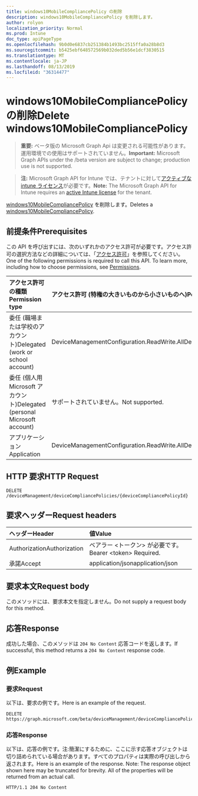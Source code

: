 ```yaml
---
title: windows10MobileCompliancePolicy の削除
description: windows10MobileCompliancePolicy を削除します。
author: rolyon
localization_priority: Normal
ms.prod: Intune
doc_type: apiPageType
ms.openlocfilehash: 9b0d0e6837cb251384b1493bc2515ffa0a28b8d3
ms.sourcegitcommit: b5425ebf648572569b032ded5b56e1dcf3830515
ms.translationtype: MT
ms.contentlocale: ja-JP
ms.lasthandoff: 08/13/2019
ms.locfileid: "36314477"
---
```

# <a name="delete-windows10mobilecompliancepolicy"></a><span data-ttu-id="04840-103">windows10MobileCompliancePolicy の削除</span><span class="sxs-lookup"><span data-stu-id="04840-103">Delete windows10MobileCompliancePolicy</span></span>

> <span data-ttu-id="04840-104">**重要:** ベータ版の Microsoft Graph Api は変更される可能性があります。運用環境での使用はサポートされていません。</span><span class="sxs-lookup"><span data-stu-id="04840-104">**Important:** Microsoft Graph APIs under the /beta version are subject to change; production use is not supported.</span></span>

> <span data-ttu-id="04840-105">**注:** Microsoft Graph API for Intune では、テナントに対して[アクティブな intune ライセンス](https://go.microsoft.com/fwlink/?linkid=839381)が必要です。</span><span class="sxs-lookup"><span data-stu-id="04840-105">**Note:** The Microsoft Graph API for Intune requires an [active Intune license](https://go.microsoft.com/fwlink/?linkid=839381) for the tenant.</span></span>

<span data-ttu-id="04840-106">[windows10MobileCompliancePolicy](../resources/intune-deviceconfig-windows10mobilecompliancepolicy.md) を削除します。</span><span class="sxs-lookup"><span data-stu-id="04840-106">Deletes a [windows10MobileCompliancePolicy](../resources/intune-deviceconfig-windows10mobilecompliancepolicy.md).</span></span>

## <a name="prerequisites"></a><span data-ttu-id="04840-107">前提条件</span><span class="sxs-lookup"><span data-stu-id="04840-107">Prerequisites</span></span>
<span data-ttu-id="04840-p101">この API を呼び出すには、次のいずれかのアクセス許可が必要です。アクセス許可の選択方法などの詳細については、「[アクセス許可](/graph/permissions-reference)」を参照してください。</span><span class="sxs-lookup"><span data-stu-id="04840-p101">One of the following permissions is required to call this API. To learn more, including how to choose permissions, see [Permissions](/graph/permissions-reference).</span></span>

|<span data-ttu-id="04840-110">アクセス許可の種類</span><span class="sxs-lookup"><span data-stu-id="04840-110">Permission type</span></span>|<span data-ttu-id="04840-111">アクセス許可 (特権の大きいものから小さいものへ)</span><span class="sxs-lookup"><span data-stu-id="04840-111">Permissions (from most to least privileged)</span></span>|
|:---|:---|
|<span data-ttu-id="04840-112">委任 (職場または学校のアカウント)</span><span class="sxs-lookup"><span data-stu-id="04840-112">Delegated (work or school account)</span></span>|<span data-ttu-id="04840-113">DeviceManagementConfiguration.ReadWrite.All</span><span class="sxs-lookup"><span data-stu-id="04840-113">DeviceManagementConfiguration.ReadWrite.All</span></span>|
|<span data-ttu-id="04840-114">委任 (個人用 Microsoft アカウント)</span><span class="sxs-lookup"><span data-stu-id="04840-114">Delegated (personal Microsoft account)</span></span>|<span data-ttu-id="04840-115">サポートされていません。</span><span class="sxs-lookup"><span data-stu-id="04840-115">Not supported.</span></span>|
|<span data-ttu-id="04840-116">アプリケーション</span><span class="sxs-lookup"><span data-stu-id="04840-116">Application</span></span>|<span data-ttu-id="04840-117">DeviceManagementConfiguration.ReadWrite.All</span><span class="sxs-lookup"><span data-stu-id="04840-117">DeviceManagementConfiguration.ReadWrite.All</span></span>|

## <a name="http-request"></a><span data-ttu-id="04840-118">HTTP 要求</span><span class="sxs-lookup"><span data-stu-id="04840-118">HTTP Request</span></span>
<!-- {
  "blockType": "ignored"
}
-->
``` http
DELETE /deviceManagement/deviceCompliancePolicies/{deviceCompliancePolicyId}
```

## <a name="request-headers"></a><span data-ttu-id="04840-119">要求ヘッダー</span><span class="sxs-lookup"><span data-stu-id="04840-119">Request headers</span></span>
|<span data-ttu-id="04840-120">ヘッダー</span><span class="sxs-lookup"><span data-stu-id="04840-120">Header</span></span>|<span data-ttu-id="04840-121">値</span><span class="sxs-lookup"><span data-stu-id="04840-121">Value</span></span>|
|:---|:---|
|<span data-ttu-id="04840-122">Authorization</span><span class="sxs-lookup"><span data-stu-id="04840-122">Authorization</span></span>|<span data-ttu-id="04840-123">ベアラー &lt;トークン&gt; が必要です。</span><span class="sxs-lookup"><span data-stu-id="04840-123">Bearer &lt;token&gt; Required.</span></span>|
|<span data-ttu-id="04840-124">承諾</span><span class="sxs-lookup"><span data-stu-id="04840-124">Accept</span></span>|<span data-ttu-id="04840-125">application/json</span><span class="sxs-lookup"><span data-stu-id="04840-125">application/json</span></span>|

## <a name="request-body"></a><span data-ttu-id="04840-126">要求本文</span><span class="sxs-lookup"><span data-stu-id="04840-126">Request body</span></span>
<span data-ttu-id="04840-127">このメソッドには、要求本文を指定しません。</span><span class="sxs-lookup"><span data-stu-id="04840-127">Do not supply a request body for this method.</span></span>

## <a name="response"></a><span data-ttu-id="04840-128">応答</span><span class="sxs-lookup"><span data-stu-id="04840-128">Response</span></span>
<span data-ttu-id="04840-129">成功した場合、このメソッドは `204 No Content` 応答コードを返します。</span><span class="sxs-lookup"><span data-stu-id="04840-129">If successful, this method returns a `204 No Content` response code.</span></span>

## <a name="example"></a><span data-ttu-id="04840-130">例</span><span class="sxs-lookup"><span data-stu-id="04840-130">Example</span></span>

### <a name="request"></a><span data-ttu-id="04840-131">要求</span><span class="sxs-lookup"><span data-stu-id="04840-131">Request</span></span>
<span data-ttu-id="04840-132">以下は、要求の例です。</span><span class="sxs-lookup"><span data-stu-id="04840-132">Here is an example of the request.</span></span>
``` http
DELETE https://graph.microsoft.com/beta/deviceManagement/deviceCompliancePolicies/{deviceCompliancePolicyId}
```

### <a name="response"></a><span data-ttu-id="04840-133">応答</span><span class="sxs-lookup"><span data-stu-id="04840-133">Response</span></span>
<span data-ttu-id="04840-p102">以下は、応答の例です。注:簡潔にするために、ここに示す応答オブジェクトは切り詰められている場合があります。すべてのプロパティは実際の呼び出しから返されます。</span><span class="sxs-lookup"><span data-stu-id="04840-p102">Here is an example of the response. Note: The response object shown here may be truncated for brevity. All of the properties will be returned from an actual call.</span></span>
``` http
HTTP/1.1 204 No Content
```






